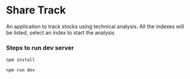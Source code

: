 # Share Track

An application to track stocks using technical analysis.
All the indexes will be listed, select an index to start the analysis

### Steps to run dev server
`
npm install
`

`
npm run dev
`
